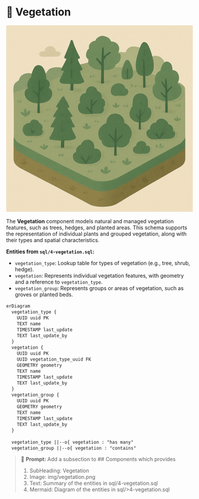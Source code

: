 # 🌱 Vegetation

![Vegetation](../img/vegetation.png)

The **Vegetation** component models natural and managed vegetation features, such as trees, hedges, and planted areas. This schema supports the representation of individual plants and grouped vegetation, along with their types and spatial characteristics.

**Entities from `sql/4-vegetation.sql`:**

- `vegetation_type`: Lookup table for types of vegetation (e.g., tree, shrub, hedge).
- `vegetation`: Represents individual vegetation features, with geometry and a reference to `vegetation_type`.
- `vegetation_group`: Represents groups or areas of vegetation, such as groves or planted beds.

```mermaid
erDiagram
  vegetation_type {
    UUID uuid PK
    TEXT name
    TIMESTAMP last_update
    TEXT last_update_by
  }
  vegetation {
    UUID uuid PK
    UUID vegetation_type_uuid FK
    GEOMETRY geometry
    TEXT name
    TIMESTAMP last_update
    TEXT last_update_by
  }
  vegetation_group {
    UUID uuid PK
    GEOMETRY geometry
    TEXT name
    TIMESTAMP last_update
    TEXT last_update_by
  }

  vegetation_type ||--o{ vegetation : "has many"
  vegetation_group ||--o{ vegetation : "contains"
```

> 🤖 **Prompt:** Add a subsection to ## Components which provides
>
>1. SubHeading: Vegetation
>2. Image: img/vegetation.png
>3. Text: Summary of the entities in sql/4-vegetation.sql
>4. Mermaid: Diagram of the entities in sql/>4-vegetation.sql
